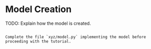 # Model Creation

TODO: Explain how the model is created.

```{admonition} Exercise

Complete the file `xyz/model.py` implementing the model before proceeding with the tutorial. 
```